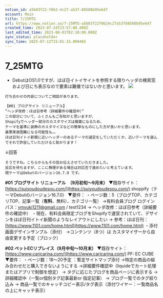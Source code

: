 ```yaml
---
notion_id: a5b03f22-f0b2-4c27-a53f-88508b95e647
account: Main
title: 7/25MTG
url: https://www.notion.so/7-25MTG-a5b03f22f0b24c27a53f88508b95e647
created_time: 2023-07-24T23:57:00.000Z
last_edited_time: 2023-08-01T02:10:00.000Z
sync_status: placeholder
sync_time: 2025-07-12T15:01:15.099465
---
```

# 7_25MTG

  - DebutはOS1.0ですが、ほぼ日イトイサイトを参照する限りヘッダの検索窓および日にち表示なので要素は難儀ではないかと思います。
  ![](https://prod-files-secure.s3.us-west-2.amazonaws.com/736adce6-a3a4-4a64-9f74-d9aa055c96d2/b5a1b99d-26c4-450f-9726-17f90ccbc3d3/Untitled.png?X-Amz-Algorithm=AWS4-HMAC-SHA256&X-Amz-Content-Sha256=UNSIGNED-PAYLOAD&X-Amz-Credential=ASIAZI2LB466XYULGMFJ%2F20250719%2Fus-west-2%2Fs3%2Faws4_request&X-Amz-Date=20250719T042026Z&X-Amz-Expires=3600&X-Amz-Security-Token=IQoJb3JpZ2luX2VjEIT%2F%2F%2F%2F%2F%2F%2F%2F%2F%2FwEaCXVzLXdlc3QtMiJIMEYCIQDoQJyCCER%2F%2BEBYOPBWqmjJiDj%2BX1Pvlzj%2BRO5HRvXAkgIhANHLUcSzCE%2FnLCybhvmifA1qZnsKBasLWu5kV7F4tzTaKogECJ3%2F%2F%2F%2F%2F%2F%2F%2F%2F%2FwEQABoMNjM3NDIzMTgzODA1IgyiNI3m77xNa%2FjHg4Mq3AOIK7rzNWrHO9Q2HISzCV7w3ioGQq2zdsdor%2BdTG1qBycUsGWvfB2vZAYjl7a4DkApm7SR4f%2F3jnnWl6%2Bj0fNFyjnB50tSbvfWkBgB%2FWIfNAWs%2BPYxoIDQkmRCvw76GrCBGB%2FTaFhrKVpQCCHrvrNA0WxL3cxhdRrKOboG4d1Xn3ul0IzHHzl%2Fo4dq%2FlI%2B35gALP0lPTLz89%2B2U6B2MlCl2FVHSZ3ImHZj9rc%2FXmqk2QiioGfVBBQjU1S2b2F1RGM90%2Fwc0pUOVS0opiL4SxE6hy6AxLz9VvMtnpTshSSaU%2B0z67bPY%2FW38ZeEMN5YMNh3jN98%2FklQV65IzgITv3Zyg0WEw1RJhkqvpnCIcT%2FT0YxScvp6tfDoL6hSLMaV1xi4vn5VlfnAYAPhu31Mm9CEKnObHNZjYFoJNF3SR2GT%2FUcUF8pPlujWAHCZJhyaeKHjqvF%2BTMxLBeRpyGxWiEPGGMkyhGfSPIjf8yevX%2FPFFmpDiPnCV%2F6qV8uc%2F9YI34CoXAYrFxesMqlJWDq8X5Kr0SNUY%2FnWKOIzCmIDnoGN4NzLKHOoqIMtYkppBo%2BN1A8zcUwljTKm%2BtKZzglURO62Fm8XxzlbPW5kd%2FX9sCnAiRt70LpxzPM8%2F1W9WpDCOq%2BzDBjqkAcDuzaI9fqlbmVvtDJEjjdQSfuvMzO5TVqLy5iHu4N%2BYUubtEiLMyailMwt5AP%2FmejVY0Ox1uVK8oD%2FzZ7QvU2twv4RjTpXvkh90z8QJ9xV89fVkIZ17Hz45JvJGd8oFt12%2FYYwGarkZ9vcrVogbKTdaPlD31t0YgobVpTyre6HA2AxshHWwqlOx5pjp95zniHAI6JwGGqBAHZrMaAU5vj2YWJST&X-Amz-Signature=0f586262a2048d2107e2a25e8736482aca37642c0a717303409f24f2bac86fec&X-Amz-SignedHeaders=host&x-amz-checksum-mode=ENABLED&x-id=GetObject)
  ```plain text
打ち合わせの内容についてご相談があります。

【#01 ブログサイト リニューアル】
”ヘッダ改修：ほぼ日参考（詳細要件の確認中）”
この部分について、ふくさんもご存知かと思いますが、
Shopifyでヘッダー部分のカスタマイズは複雑になるため、
テーマを基準に装飾のカスタマイズなどの簡単なものにした方が良いかと思います。
最悪実装困難になる可能性も。。
ほぼ日刊イトイ新聞に近いヘッダーのあるテーマの選定をしていただくか、近いテーマを選んでそれで許容していただけると助かります！
  ```
  ↓回答
  ```plain text
そうですね。こちらからもその旨お伝えさせていただきました。
反応を待ちますが、ここに無理がある場合は対応否で進めたいと考えています。
現テーマはDebutのバージョン16.7.0 です。
  ```
  **#01 ブログサイト リニューアル　（9月初旬～9月末）**
  ▼既存サイト：[https://suiyoudoudesou.com/](https://suiyoudoudesou.com/)
  shoppify（テーマDebutのバージョン16.7.0）
  ▼要件：
  ・ページ数：5（ブログTOP、カテゴリTOP、記事一覧（**有料**、無料）、カテゴリ一覧）
  →有料会員ブログ
  ログインパス：ymyuki1211@gmail.com / test1234
  → ヘッダ改修：ほぼ日参考（詳細要件の確認中）
  ・現在、有料会員限定ブログをShopifyで運営されていて、デザインをほぼ日刊イトイ新聞のようなレイアウトにしたい
  → 参考：ほぼ日刊：[https://www.1101.com/home.html](https://www.1101.com/home.html)
  ・添付画面デザインサンプル（添付）
  →コンテンツ（8つ）は カスタマイザーから自由変更する予定（ブロック）
  
  **#02 ペットECリプレイス（9月中旬～10月末）**
  ▼既存サイト：　[https://www.caricarina.com/](https://www.caricarina.com/)
  PF: EC CUBE
  ▼要件：
  ・ページ数：18～20予定 ：暫定サイトマップ添付
  →特定の商品の組み合わせだと購入できないようにする
  →詳細要件確認中（liquideでカート処理またはアプリで制御を想定）
  → タグに応じたブログを商品ページに表示する
  →詳細確認中（一覧or個別タグ記事最新or 指定記事）
  → ブログ一覧でのタグ絞り込み
  → 商品一覧でのキャッチコピー表示/タグ表示（添付ワイヤー：一覧商品名の上にキャッチ表示）
  